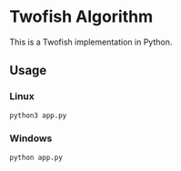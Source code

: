 # Twofish Algorithm

This is a Twofish implementation in Python.

## Usage

### Linux

```bash
python3 app.py
```

### Windows

```bash
python app.py
```

